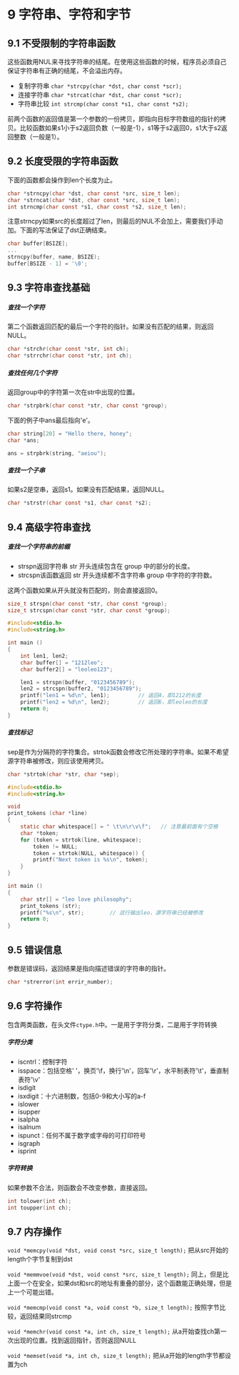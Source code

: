 # 9 字符串、字符和字节

## 9.1 不受限制的字符串函数

这些函数用NUL来寻找字符串的结尾。在使用这些函数的时候，程序员必须自己保证字符串有正确的结尾，不会溢出内存。

- 复制字符串
  `char *strcpy(char *dst, char const *scr);`
- 连接字符串
  `char *strcat(char *dst, char const *scr);`
- 字符串比较
  `int strcmp(char const *s1, char const *s2);`

前两个函数的返回值是第一个参数的一份拷贝，即指向目标字符数组的指针的拷贝。比较函数如果s1小于s2返回负数（一般是-1），s1等于s2返回0，s1大于s2返回整数（一般是1）。

## 9.2 长度受限的字符串函数

下面的函数都会操作到len个长度为止。

```c
char *strncpy(char *dst, char const *src, size_t len);
char *strncat(char *dst, char const *src, size_t len);
int strncmp(char const *s1, char const *s2, size_t len);
```

注意strncpy如果src的长度超过了len，则最后的NUL不会加上，需要我们手动加。下面的写法保证了dst正确结束。

```c
char buffer[BSIZE];
...
strncpy(buffer, name, BSIZE);
buffer[BSIZE - 1] = '\0';
```

## 9.3 字符串查找基础

##### 查找一个字符

第二个函数返回匹配的最后一个字符的指针。如果没有匹配的结果，则返回NULL。

```c
char *strchr(char const *str, int ch);
char *strrchr(char const *str, int ch);
```

##### 查找任何几个字符

返回group中的字符第一次在str中出现的位置。

```c
char *strpbrk(char const *str, char const *group);
```

下面的例子中ans最后指向'e'。

```c
char string[20] = "Hello there, honey";
char *ans;

ans = strpbrk(string, "aeiou");
```

##### 查找一个子串

如果s2是空串，返回s1。如果没有匹配结果，返回NULL。

```c
char *strstr(char const *s1, char const *s2);
```

## 9.4 高级字符串查找

##### 查找一个字符串的前缀

- strspn返回字符串 str 开头连续包含在 group 中的部分的长度。
- strcspn该函数返回 str 开头连续都不含字符串 group 中字符的字符数。

这两个函数如果从开头就没有匹配的，则会直接返回0。

```c
size_t strspn(char const *str, char const *group);
size_t strcspn(char const *str, char const *group);
```

```c
#include<stdio.h>
#include<string.h>

int main ()
{
    int len1, len2;
    char buffer[] = "1212leo";
    char buffer2[] = "leoleo123";

    len1 = strspn(buffer, "0123456789");
    len2 = strcspn(buffer2, "0123456789");
    printf("len1 = %d\n", len1);         // 返回4，即1212的长度
    printf("len2 = %d\n", len2);         // 返回6，即leoleo的长度
    return 0;
}
```

##### 查找标记

sep是作为分隔符的字符集合。strtok函数会修改它所处理的字符串。如果不希望源字符串被修改，则应该使用拷贝。

```c
char *strtok(char *str, char *sep);
```

```c
#include<stdio.h>
#include<string.h>

void
print_tokens (char *line)
{
    static char whitespace[] = " \t\n\r\v\f";   // 注意最前面有个空格
    char *token;
    for (token = strtok(line, whitespace);
        token != NULL;
        token = strtok(NULL, whitespace)) {
        printf("Next token is %s\n", token);
    }
}

int main ()
{
    char str[] = "leo love philosophy";
    print_tokens (str);
    printf("%s\n", str);        // 这行输出leo，源字符串已经被修改
    return 0;
}
```

## 9.5 错误信息

参数是错误码，返回结果是指向描述错误的字符串的指针。

```c
char *strerror(int errir_number);
```

## 9.6 字符操作

包含两类函数，在头文件`ctype.h`中。一是用于字符分类，二是用于字符转换

##### 字符分类

- iscntrl：控制字符
- isspace：包括空格' '，换页'\f，换行'\n'，回车'\r'，水平制表符'\t'，垂直制表符'\v'
- isdigit
- isxdigit：十六进制数，包括0-9和大小写的a-f
- islower
- isupper
- isalpha
- isalnum
- ispunct：任何不属于数字或字母的可打印符号
- isgraph
- isprint

##### 字符转换

如果参数不合法，则函数会不改变参数，直接返回。

```c
int tolower(int ch);
int toupper(int ch);
```

## 9.7 内存操作

`void *memcpy(void *dst, void const *src, size_t length);`
把从src开始的length个字节复制到dst

`void *memmvoe(void *dst, void const *src, size_t length);`
同上，但是比上面一个在安全，如果dst和src的地址有重叠的部分，这个函数能正确处理，但是上一个可能出错。

`void *memcmp(void const *a, void const *b, size_t length);`
按照字节比较，返回结果同strcmp

`void *memchr(void const *a, int ch, size_t length);`
从a开始查找ch第一次出现的位置。找到返回指针，否则返回NULL

`void *memset(void *a, int ch, size_t length);`
把从a开始的length字节都设置为ch
